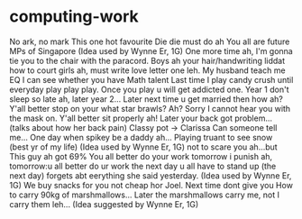 # computing-work
No ark, no mark
This one hot favourite
Die die must do ah
You all are future MPs of Singapore
(Idea used by Wynne Er, 1G)
One more time ah, I'm gonna tie you to the chair with the paracord.
Boys ah your hair/handwriting liddat how to court girls ah, must write love letter one leh.
My husband teach me EQ
I can see whether you have Math talent
Last time I play candy crush until everyday play play play. Once you play u will get addicted one.
Year 1 don't sleep so late ah, later year 2...
Later next time u get married then how ah?
Y'all better stop on your what star brawls?
Ah? Sorry I cannot hear you with the mask on.
Y'all better sit properly ah! Later your back got problem... (talks about how her back pain)
Classy pot -> Clarissa
Can someone tell me...
One day when spikey be a daddy ah...
Playing truant to see snow (best yr of my life)
(Idea used by Wynne Er, 1G)
not to scare you ah...but
This guy ah got 69%
You all better do your work tomorrow i punish ah, tomorrow:u all better do ur work the next day u all have to stand up (the next day) forgets abt eerything she said yesterday.
(Idea used by Wynne Er, 1G)
We buy snacks for you not cheap hor Joel. Next time dont give you
How to carry 90kg of marshmallows... Later the marshmallows carry me, not I carry them leh...
(Idea suggested by Wynne Er, 1G)
